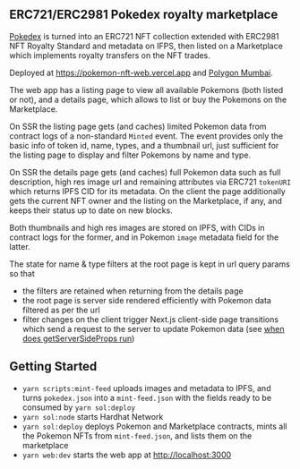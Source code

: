 ## ERC721/ERC2981 Pokedex royalty marketplace

[Pokedex](https://github.com/Purukitto/pokemon-data.json) is turned into an ERC721 NFT collection extended with ERC2981 NFT Royalty Standard and metadata on IFPS, then listed on a Marketplace which implements royalty transfers on the NFT trades.

Deployed at https://pokemon-nft-web.vercel.app and [Polygon Mumbai](https://mumbai.polygonscan.com/address/0x22448d0D2a0685c713e568272de1aFc7F8BEE644).

The web app has a listing page to view all available Pokemons (both listed or not), and a details page, which allows to list or buy the Pokemons on the Marketplace.

On SSR the listing page gets (and caches) limited Pokemon data from contract logs of a non-standard `Minted` event. The event provides only the basic info of token id, name, types, and a thumbnail url, just sufficient for the listing page to display and filter Pokemons by name and type.

On SSR the details page gets (and caches) full Pokemon data such as full description, high res image url and remaining attributes via ERC721 `tokenURI` which returns IPFS CID for its metadata. On the client the page additionally gets the current NFT owner and the listing on the Marketplace, if any, and keeps their status up to date on new blocks.

Both thumbnails and high res images are stored on IPFS, with CIDs in contract logs for the former, and in Pokemon `image` metadata field for the latter.

The state for name & type filters at the root page is kept in url query params so that

- the filters are retained when returning from the details page
- the root page is server side rendered efficiently with Pokemon data filtered as per the url
- filter changes on the client trigger Next.js client-side page transitions which send a request to the server to update Pokemon data (see [when does getServerSideProps run](https://nextjs.org/docs/basic-features/data-fetching/get-server-side-props#when-does-getserversideprops-run))

## Getting Started

- `yarn scripts:mint-feed` uploads images and metadata to IPFS, and turns `pokedex.json` into a `mint-feed.json` with the fields ready to be consumed by `yarn sol:deploy`
- `yarn sol:node` starts Hardhat Network
- `yarn sol:deploy` deploys Pokemon and Marketplace contracts, mints all the Pokemon NFTs from `mint-feed.json`, and lists them on the marketplace
- `yarn web:dev` starts the web app at [http://localhost:3000](http://localhost:3000)